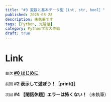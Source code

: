 ```yaml
---
title: "#3 変数と基本データ型［int, str, bool］"
published: 2025-08-28
description: 未執筆です
tags: [Python, 光陰組]
category: Python学習大作戦
draft: true
---
```


# Link

`目次` [**#0 はじめに**](https://atfullspeed.github.io/1mk3_blog/posts/python_00/)  
  
`前回` **#2 表示して遊ぼう！［print()］**  
  
`次回` **#4 【閑話休題】エラーは怖くない！**（未執筆）